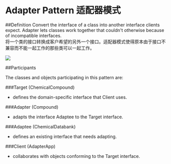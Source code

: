 # Adapter Pattern 适配器模式
##Definition
Convert the interface of a class into another interface clients expect. Adapter lets classes work together that couldn't otherwise because of incompatible interfaces.
<br>将一个类的接口转换成客户希望的另外一个接口。适配器模式使得原本由于接口不兼容而不能一起工作的那些类可以一起工作。
	
![](https://github.com/QianMo/Unity-Design-Pattern/blob/master/UML_Picture/adapter.gif)

##Participants

The classes and objects participating in this pattern are:

###Target   (ChemicalCompound)
* defines the domain-specific interface that Client uses.

###Adapter   (Compound)
* adapts the interface Adaptee to the Target interface.

###Adaptee   (ChemicalDatabank)
* defines an existing interface that needs adapting.

###Client   (AdapterApp)
* collaborates with objects conforming to the Target interface.



